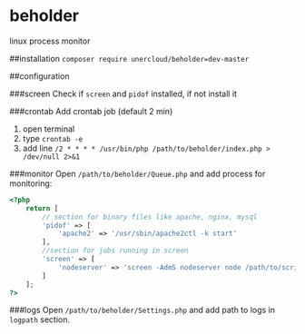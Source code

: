 # beholder
linux process monitor

##installation
`composer require unercloud/beholder=dev-master`

##configuration

###screen
Check if `screen` and `pidof` installed, if not install it

###crontab
Add crontab job (default 2 min)  
1) open terminal  
2) type `crontab -e`  
3) add line `/2 * * * * /usr/bin/php /path/to/beholder/index.php > /dev/null 2>&1`  

###monitor
Open `/path/to/beholder/Queue.php` and add process for monitoring:

```PHP
<?php
	return [
		// section for binary files like apache, nginx, mysql
		'pidof' => [ 
			'apache2' => '/usr/sbin/apache2ctl -k start'		
		],
		//section for jobs running in screen
		'screen' => [
			'nodeserver' => 'screen -AdmS nodeserver node /path/to/script.js'
		]
	];
?>
```

###logs
Open `/path/to/beholder/Settings.php` and add path to logs in `logpath` section.
